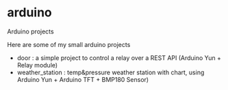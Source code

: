arduino
=======

Arduino projects

Here are some of my small arduino projects

- door : a simple project to control a relay over a REST API (Arduino Yun + Relay module)
- weather_station : temp&pressure weather station with chart, using Arduino Yun + Arduino TFT + BMP180 Sensor)
